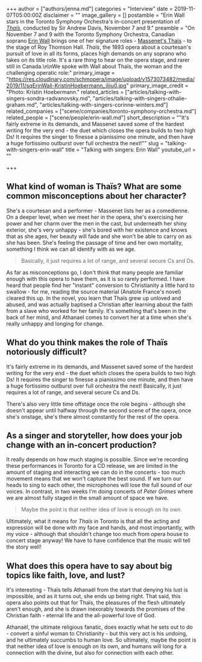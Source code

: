 +++
author = ["authors/jenna.md"]
categories = "Interview"
date = 2019-11-07T05:00:00Z
disclaimer = ""
image_gallery = []
postamble = "Erin Wall stars in the Toronto Symphony Orchestra's in-concert presentation of [_Thaïs_](https://www.tso.ca/concert/thais-grand-opera-concert), conducted by Sir Andrew Davis, November 7 and 9."
preamble = "On November 7 and 9 with the Toronto Symphony Orchestra, Canadian soprano [Erin Wall](/scene/people/erin-wall/) brings one of her signature roles - [Massenet's Thaïs](https://www.tso.ca/concert/thais-grand-opera-concert) - to the stage of Roy Thomson Hall. _Thaïs_, the 1893 opera about a courtesan's pursuit of love in all its forms, places high demands on any soprano who takes on its title role. It's a rare thing to hear on the opera stage, and rarer still in Canada.\n\nWe spoke with Wall about Thaïs, the woman and the challenging operatic role:"
primary_image = "https://res.cloudinary.com/schmopera/image/upload/v1573073482/media/2019/11/sqErinWall-KristinHoebermann_jliiu0.jpg"
primary_image_credit = "Photo: Kristin Hoebermann."
related_articles = ["articles/talking-with-singers-sondra-radvanovsky.md", "articles/talking-with-singers-othalie-graham.md", "articles/talking-with-singers-corinne-winters.md"]
related_companies = ["scene/companies/toronto-symphony-orchestra.md"]
related_people = ["scene/people/erin-wall.md"]
short_description = "\"It's fairly extreme in its demands, and Massenet saved some of the hardest writing for the very end - the duet which closes the opera builds to two high Ds! It requires the singer to finesse a pianissimo one minute, and then have a huge fortissimo outburst over full orchestra the next!\""
slug = "talking-with-singers-erin-wall"
title = "Talking with singers: Erin Wall"
youtube_url = ""

+++
## What kind of woman is Thaïs? What are some common misconceptions about her character?

She's a courtesan and a performer - Massenet lists her as a comedienne. On a deeper level, when we meet her in the opera, she's exercising her power and her charm over the men in the cast, but underneath her shiny exterior, she's very unhappy - she's bored with her existence and knows that as she ages, her beauty will fade and she won't be able to carry on as she has been. She's feeling the passage of time and her own mortality, something I think we can all identify with as we age.

> Basically, it just requires a lot of range, and several secure Cs and Ds.

As far as misconceptions go, I don't think that many people are familiar enough with this opera to have them, as it is so rarely performed. I have heard that people find her "instant" conversion to Christianity a little hard to swallow - for me, reading the source material (Anatole France's novel) cleared this up. In the novel, you learn that Thaïs grew up unloved and abused, and was actually baptised a Christian after learning about the faith from a slave who worked for her family. It's something that's been in the back of her mind, and Athanael comes to convert her at a time when she's really unhappy and longing for change.

## What do you think makes the role of Thaïs notoriously difficult?

It's fairly extreme in its demands, and Massenet saved some of the hardest writing for the very end - the duet which closes the opera builds to two high Ds! It requires the singer to finesse a pianissimo one minute, and then have a huge fortissimo outburst over full orchestra the next! Basically, it just requires a lot of range, and several secure Cs and Ds.

There's also very little time offstage once the role begins - although she doesn't appear until halfway through the second scene of the opera, once she's onstage, she's there almost constantly for the rest of the opera.

## As a singer and storyteller, how does your job change with an in-concert production?

It really depends on how much staging is possible. Since we're recording these performances in Toronto for a CD release, we are limited in the amount of staging and interacting we can do in the concerts - too much movement means that we won't capture the best sound. If we turn our heads to sing to each other, the microphones will lose the full sound of our voices. In contrast, in two weeks I'm doing concerts of _Peter Grimes_ where we are almost fully staged in the small amount of space we have.

> Maybe the point is that neither idea of love is enough on its own.

Ultimately, what it means for _Thaïs_ in Toronto is that all the acting and expression will be done with my face and hands, and most importantly, with my voice - although that shouldn't change too much from opera house to concert stage anyway! We have to have confidence that the music will tell the story well!

## What does this opera have to say about big topics like faith, love, and lust?

It's interesting - Thaïs tells Athanaël from the start that denying his lust is impossible, and as it turns out, she ends up being right. That said, this opera also points out that for Thaïs, the pleasures of the flesh ultimately aren't enough, and she is drawn inexorably towards the promises of the Christian faith - eternal life and the all-powerful love of God.

Athanaël, the ultimate religious fanatic, does exactly what he sets out to do - convert a sinful woman to Christianity - but this very act is his undoing, and he ultimately succumbs to human love. So ultimately, maybe the point is that neither idea of love is enough on its own, and humans will long for a connection with the divine, but also for connection with each other.